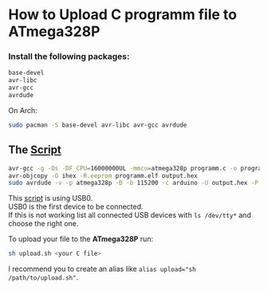# How to Upload C programm file to ATmega328P

### Install the following packages:
```bash
base-devel
avr-libc
avr-gcc
avrdude
```

On Arch:
```bash
sudo pacman -S base-devel avr-libc avr-gcc avrdude
```


## The [Script](./upload.sh)
```bash
avr-gcc -g -Os -DF_CPU=16000000UL -mmcu=atmega328p programm.c -o programm.elf           # from c file to elf
avr-objcopy -O ihex -R.eeprom programm.elf output.hex                                   # from elf to hex
sudo avrdude -v -p atmega328p -D -b 115200 -c arduino -U output.hex -P /dev/ttyUSB0     # upload to arduino nano connected to USB0
```

This [script](./upload.sh) is using USB0.\
USB0 is the first device to be connected.\
If this is not working list all connected USB devices with ```ls /dev/tty*``` and choose the right one.

To upload your file to the **ATmega328P** run:
```bash
sh upload.sh <your C file>
```

I recommend you to create an alias like ```alias upload="sh /path/to/upload.sh"```.